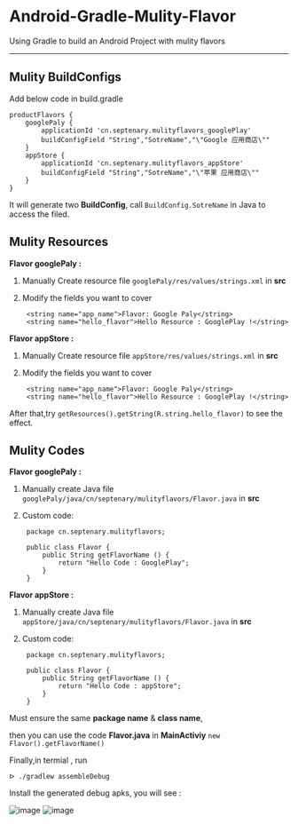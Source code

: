 Android-Gradle-Mulity-Flavor
===
Using Gradle to build an Android Project with mulity flavors

***

Mulity BuildConfigs
---
Add below code in build.gradle
	
	productFlavors {
   	 	googlePaly {
        	applicationId 'cn.septenary.mulityflavors_googlePlay'
        	buildConfigField "String","SotreName","\"Google 应用商店\""
    	}
    	appStore {
        	applicationId 'cn.septenary.mulityflavors_appStore'
        	buildConfigField "String","SotreName","\"苹果 应用商店\""
    	}
    }

It will generate two **BuildConfig**, call `BuildConfig.SotreName` in Java to access the filed.


Mulity Resources
---

**Flavor googlePaly :**

1. Manually Create resource file  `googlePaly/res/values/strings.xml` in **src**
2. Modify the fields you want to cover

	<resources>

    	<string name="app_name">Flavor: Google Paly</string>
    	<string name="hello_flavor">Hello Resource : GooglePlay !</string>

	</resources>

**Flavor appStore :**

1. Manually Create resource file  `appStore/res/values/strings.xml` in **src**
2. Modify the fields you want to cover

	<resources>

    	<string name="app_name">Flavor: Google Paly</string>
    	<string name="hello_flavor">Hello Resource : GooglePlay !</string>

	</resources>
	
After that,try `getResources().getString(R.string.hello_flavor)` to see the effect.


Mulity Codes
---

**Flavor googlePaly :**

1. Manually create Java file  `googlePaly/java/cn/septenary/mulityflavors/Flavor.java` in **src**
2. Custom code:

		package cn.septenary.mulityflavors;

		public class Flavor {
   			public String getFlavorName () {
        		return "Hello Code : GooglePlay";
    		}
		}


**Flavor appStore :**

1. Manually create Java file  `appStore/java/cn/septenary/mulityflavors/Flavor.java` in **src**
2. Custom code:

		package cn.septenary.mulityflavors;

		public class Flavor {
   			public String getFlavorName () {
        		return "Hello Code : appStore";
    		}
		}
		
Must ensure the same **package name** & **class name**, 

then you can use the code **Flavor.java** in **MainActiviy** `new Flavor().getFlavorName()`



Finally,in termial , run 
	
	ᐅ ./gradlew assembleDebug

Install the generated debug apks, you will see :


 ![image](https://raw.githubusercontent.com/Ryfthink/Android-Gradle-Mulity-Flavor/master/art/a.png)
 ![image](https://raw.githubusercontent.com/Ryfthink/Android-Gradle-Mulity-Flavor/master/art/b.png)
	